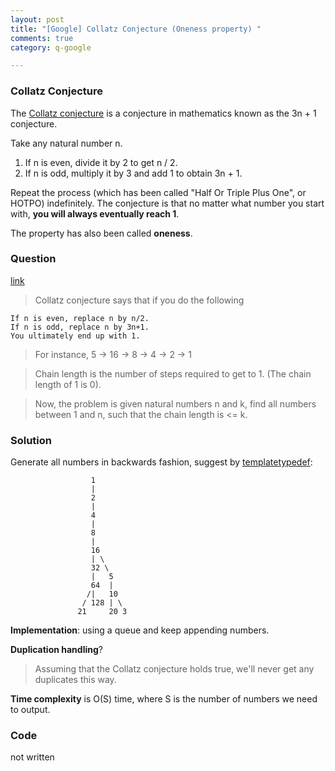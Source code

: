 ```yaml
---
layout: post
title: "[Google] Collatz Conjecture (Oneness property) "
comments: true
category: q-google

---
```


### Collatz Conjecture

The [Collatz conjecture](http://en.wikipedia.org/wiki/Collatz_conjecture) is a conjecture in mathematics known as the 3n + 1 conjecture. 

Take any natural number n. 

1. If n is even, divide it by 2 to get n / 2. 
1. If n is odd, multiply it by 3 and add 1 to obtain 3n + 1. 

Repeat the process (which has been called "Half Or Triple Plus One", or HOTPO) indefinitely. The conjecture is that no matter what number you start with, __you will always eventually reach 1__. 

The property has also been called __oneness__. 

### Question 

[link](http://stackoverflow.com/questions/5437445/collatz-conjecture-related-interview)

> Collatz conjecture says that if you do the following

    If n is even, replace n by n/2.
    If n is odd, replace n by 3n+1.
    You ultimately end up with 1.

> For instance, 5 -> 16 -> 8 -> 4 -> 2 -> 1

> Chain length is the number of steps required to get to 1. (The chain length of 1 is 0).

> Now, the problem is given natural numbers n and k, find all numbers between 1 and n, such that the chain length is <= k. 

### Solution

Generate all numbers in backwards fashion, suggest by [templatetypedef](http://stackoverflow.com/a/5437672): 

                      1
                      |
                      2
                      |
                      4
                      |
                      8
                      |
                      16
                      | \
                      32 \
                      |   5
                      64  |
                     /|   10
                    / 128 | \
                   21     20 3

__Implementation__: using a queue and keep appending numbers. 

__Duplication handling__? 

> Assuming that the Collatz conjecture holds true, we'll never get any duplicates this way.

__Time complexity__ is O(S) time, where S is the number of numbers we need to output.

### Code

not written
